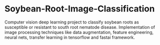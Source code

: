 # Soybean-Root-Image-Classification
Computer vision deep learning project to classify soybean roots as susceptible or resistant to south root nematode disease. Implementation of image processing techniques like data augmentation, feature engineering, neural nets, transfer learning in tensorflow and fastai framework.
